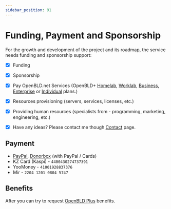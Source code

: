 ```yaml
---
sidebar_position: 91
---
```


# Funding, Payment and Sponsorship

For the growth and development of the project and its roadmap, 
the service needs funding and sponsorship support:
- [x] Funding
- [x] Sponsorship
- [x] Pay OpenBLD.net Services (OpenBLD+ [Homelab](/docs/overwiew/openbld-plus/#openbld-homelab), [Worklab](/docs/overwiew/openbld-plus/#openbld-worklab), 
[Business](/docs/overwiew/openbld-plus/#openbld-business), [Enterprise](/docs/overwiew/openbld-plus/#enterprise-support) 
or [Individual](/docs/overwiew/openbld-plus/#individual-arrangements) plans.)
- [x] Resources provisioning (servers, services, licenses, etc.)
- [x] Providing human resources (specialists from - programming, marketing, engineering, etc.)
- [x] Have any ideas? Please contact me though [Contact](/docs/contacts.md) page.


## Payment

* [PayPal](https://www.paypal.com/paypalme/m0zgen), [Donorbox](https://donorbox.org/open-bld-dns-donation?default_interval=m&amount=30) (with PayPal / Cards)
* KZ Card (Kaspi) - `4400430274737391`
* YooMoney - `41001928837376`
* Mir - `2204 1201 0804 5747`

## Benefits

After you can try to request [OpenBLD Plus](/docs/overwiew/4.openbld-plus.md) benefits.
